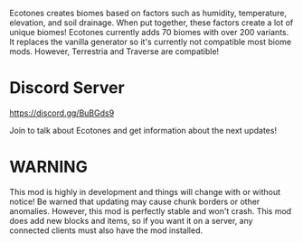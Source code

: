 Ecotones creates biomes based on factors such as humidity, temperature, elevation, and soil drainage. When put together, these factors create a lot of unique biomes! Ecotones currently adds 70 biomes with over 200 variants. It replaces the vanilla generator so it's currently not compatible most biome mods. However, Terrestria and Traverse are compatible!

 
# Discord Server

https://discord.gg/BuBGds9

Join to talk about Ecotones and get information about the next updates! 

# WARNING

This mod is highly in development and things will change with or without notice! Be warned that updating may cause chunk borders or other anomalies. However, this mod is perfectly stable and won't crash. This mod does add new blocks and items, so if you want it on a server, any connected clients must also have the mod installed.

